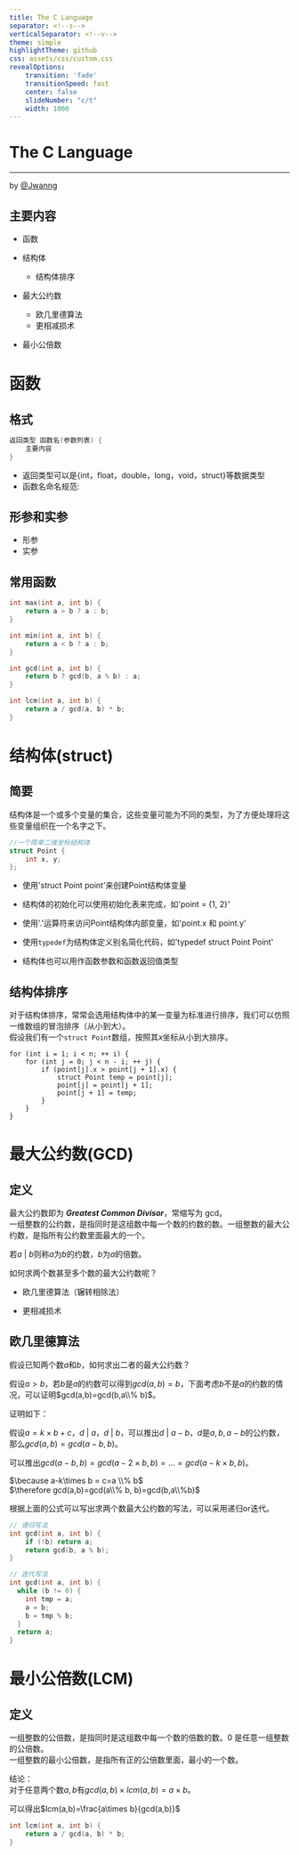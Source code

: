 ```yaml
---
title: The C Language
separator: <!--s-->
verticalSeparator: <!--v-->
theme: simple
highlightTheme: github
css: assets/css/custom.css
revealOptions:
    transition: 'fade'
    transitionSpeed: fast
    center: false
    slideNumber: "c/t"
    width: 1000
---
```


<div class="middle center">
<div style="width: 100%">

# The   C Language 

<hr />

by [@Jwanng](https://github.com/Mandorian)

</div>
</div>

<!--v-->
## 主要内容
<div class="fragment">

+ 函数
</div>

<div class="fragment">

+ 结构体
  <div class="fragment">
  
  + 结构体排序
  </div>
</div>

<div class="fragment">

+ 最大公约数
  <div class="fragment">

  + 欧几里德算法
  + 更相减损术
  </div>

</div>

<div class="fragment">

+ 最小公倍数
</div>

<!--s-->
<div class="middle center">
<div style="width: 100%">

# 函数

</div>
</div>

<!--v-->
## 格式
``` c
返回类型 函数名(参数列表) {
    主要内容
}
```
+ 返回类型可以是{int，float，double，long，void，struct}等数据类型
+ 函数名命名规范:
>

<!--v-->
## 形参和实参
+ 形参
+ 实参

<!--v-->
## 常用函数
```c
int max(int a, int b) {
    return a > b ? a : b;
}
```
``` c
int min(int a, int b) {
    return a < b ? a : b;
}
```
``` c
int gcd(int a, int b) {
    return b ? gcd(b, a % b) : a;
}
```
``` c
int lcm(int a, int b) {
    return a / gcd(a, b) * b;
}
```

<!--s-->
<div class="middle center">
<div style="width: 100%">

# 结构体(struct)

</div>
</div>

<!--v-->
## 简要
结构体是一个或多个变量的集合，这些变量可能为不同的类型，为了方便处理将这些变量组织在一个名字之下。  
``` c
//一个简单二维坐标结构体
struct Point {
    int x, y;
};
```

<div class="fragment">

+ 使用'struct Point point'来创建Point结构体变量
</div>

<div class="fragment">

+ 结构体的初始化可以使用初始化表来完成，如'point = {1, 2}'
</div>

<div class="fragment">

+ 使用'.'运算符来访问Point结构体内部变量，如'point.x 和 point.y'
</div>

<div class="fragment">

+ 使用`typedef`为结构体定义别名简化代码，如'typedef struct Point Point'
</div>

<div class="fragment">

+ 结构体也可以用作函数参数和函数返回值类型
</div>

<!--v-->
## 结构体排序
对于结构体排序，常常会选用结构体中的某一变量为标准进行排序，我们可以仿照一维数组的冒泡排序（从小到大）。    
假设我们有一个`struct Point`数组，按照其$x$坐标从小到大排序。
``` c[0|3-6]
for (int i = 1; i < n; ++ i) {
    for (int j = 0; j < n - i; ++ j) {
        if (point[j].x > point[j + 1].x) {
            struct Point temp = point[j];
            point[j] = point[j + 1];
            point[j + 1] = temp;
        }
    }
}
```

<!--s-->
<div class="middle center">
<div style="width: 100%">

# 最大公约数(GCD)                                                                                                                             
</div>
</div>

<!--v-->
## 定义
最大公约数即为 ***Greatest Common Divisor***，常缩写为 gcd。  
一组整数的公约数，是指同时是这组数中每一个数的约数的数。一组整数的最大公约数，是指所有公约数里面最大的一个。    

若$a\ |\ b$则称$a$为$b$的约数，$b$为$a$的倍数。

如何求两个数甚至多个数的最大公约数呢？

<div class="fragment">

+ 欧几里德算法（辗转相除法）
</div>

<div class="fragment">

+ 更相减损术
</div>

<!--v-->
## 欧几里德算法
假设已知两个数$a$和$b$，如何求出二者的最大公约数？  

假设$a>b$，若$b$是$a$的约数可以得到$gcd(a,b)=b$，下面考虑$b$不是$a$的约数的情况，可以证明$gcd(a,b)=gcd(b,a\\% b)$。  

证明如下：  

<div class="fragment">

假设$a=k\times b + c$，$d\ |\ a$，$d\ |\ b$，可以推出$d\ |\ a-b$，$d$是$a,b,a-b$的公约数，那么$gcd(a,b)=gcd(a-b,b)$。
</div>

<div class="fragment">

可以推出$gcd(a-b,b)=gcd(a-2\times b, b)=...=gcd(a-k\times b, b)$。
</div>

<div class="fragment">

$\because a-k\times b = c=a \\% b$  
$\therefore gcd(a,b)=gcd(a\\% b, b)=gcd(b,a\\%b)$
</div>

<div class="fragment">

根据上面的公式可以写出求两个数最大公约数的写法，可以采用递归or迭代。
</div>

<!--v-->
``` c 
// 递归写法
int gcd(int a, int b) {
    if (!b) return a;
    return gcd(b, a % b);
}
```
``` c
// 迭代写法
int gcd(int a, int b) {
  while (b != 0) {
    int tmp = a;
    a = b;
    b = tmp % b;
  }
  return a;
}
```

<!--s-->
<div class="middle center">
<div style="width: 100%">

# 最小公倍数(LCM)

</div>
</div>

<!--v-->
## 定义
一组整数的公倍数，是指同时是这组数中每一个数的倍数的数。0 是任意一组整数的公倍数。  
一组整数的最小公倍数，是指所有正的公倍数里面，最小的一个数。    

结论：  
对于任意两个数$a,b$有$gcd(a,b)\times lcm(a,b)=a\times b$。  

可以得出$lcm(a,b)=\frac{a\times b}{gcd(a,b)}$

``` c
int lcm(int a, int b) {
    return a / gcd(a, b) * b;
}
```


<!--s-->
<!-- .slide: data-background="./thanks.png" -->